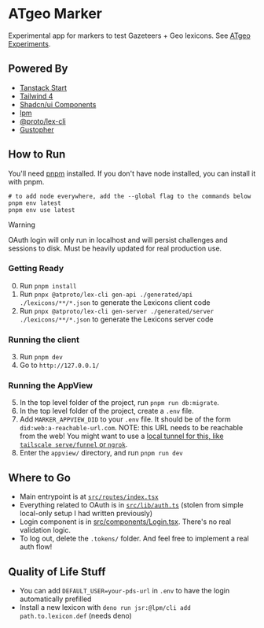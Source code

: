 # ATgeo Marker

Experimental app for markers to test Gazeteers + Geo lexicons. See [ATgeo
Experiments](https://wiki.atprotocol.community/en/working-groups/atgeo/experiments).

## Powered By

- [Tanstack Start](https://tanstack.com/start/latest)
- [Tailwind 4](https://tailwindcss.com/)
- [Shadcn/ui Components](https://ui.shadcn.com/docs)
- [lpm](https://github.com/lexicon-community/lpm)
- [@proto/lex-cli](https://www.npmjs.com/package/@atproto/lex-cli)
- [Gustopher](https://wiki.atprotocol.community/en/wiki/reference/community/lore/gustopher)

## How to Run

You'll need [pnpm](https://pnpm.io/) installed.
If you don't have node installed, you can install it with pnpm.

```
# to add node everywhere, add the --global flag to the commands below
pnpm env latest
pnpm env use latest
```

> [!WARNING]
>
> OAuth login will only run in localhost and will persist challenges and
> sessions to disk. Must be heavily updated for real production use.

### Getting Ready

0. Run `pnpm install`
1. Run `pnpx @atproto/lex-cli gen-api ./generated/api ./lexicons/**/*.json` to generate the Lexicons client code
2. Run `pnpx @atproto/lex-cli gen-server ./generated/server ./lexicons/**/*.json` to generate the Lexicons server code

### Running the client

3. Run `pnpm dev`
4. Go to `http://127.0.0.1/`

### Running the AppView

5. In the top level folder of the project, run `pnpm run db:migrate`.
6. In the top level folder of the project, create a `.env` file.
7. Add `MARKER_APPVIEW_DID` to your `.env` file. It should be of the form `did:web:a-reachable-url.com`.
   NOTE: this URL needs to be reachable from the web! You might want to use a [local tunnel for this, like `tailscale serve/funnel` or `ngrok`](https://tailscale.com/learn/ngrok-alternatives#5-ngrok-alternatives-market-overview-and-options).
8. Enter the `appview/` directory, and run `pnpm run dev`

## Where to Go

- Main entrypoint is at [`src/routes/index.tsx`](./src/routes/index.tsx)
- Everything related to OAuth is in [`src/lib/auth.ts`](./src/lib/auth.ts)
  (stolen from simple local-only setup I had written previously)
- Login component is in [src/components/Login.tsx](./src/components/Login.tsx).
  There's no real validation logic.
- To log out, delete the `.tokens/` folder. And feel free to implement a real
  auth flow!

## Quality of Life Stuff

- You can add `DEFAULT_USER=your-pds-url` in `.env` to have the login automatically prefilled
- Install a new lexicon with `deno run jsr:@lpm/cli add path.to.lexicon.def` (needs deno)
